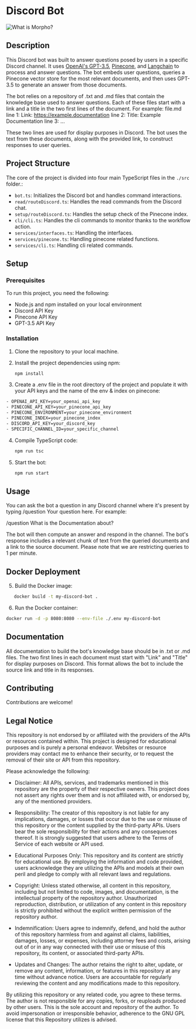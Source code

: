 # Discord Bot

![What is Morpho?](https://cdn.morpho.org/images/morpho-gpt/what-is-morpho.png)

## Description

This Discord bot was built to answer questions posed by users in a specific Discord channel. It uses [OpenAI's GPT-3.5](https://platform.openai.com/docs/api-reference), [Pinecone](https://www.pinecone.io/), and [Langchain](https://langchain.io/) to process and answer questions. The bot embeds user questions, queries a Pinecone vector store for the most relevant documents, and then uses GPT-3.5 to generate an answer from those documents.

The bot relies on a repository of .txt and .md files that contain the knowledge base used to answer questions. Each of these files start with a link and a title in the two first lines of the document.
For example:
file.md
line 1: Link: https://example.documentation
line 2: Title: Example Documentation
line 3: ...

These two lines are used for display purposes in Discord. The bot uses the text from these documents, along with the provided link, to construct responses to user queries.

## Project Structure

The core of the project is divided into four main TypeScript files in the `./src` folder.:

- `bot.ts`: Initializes the Discord bot and handles command interactions.
- `read/routeDiscord.ts`: Handles the read commands from the Discord chat.
- `setup/routeDiscord.ts`: Handles the setup check of the Pinecone index.
- `cli/cli.ts`: Handles the cli commands to monitor thanks to the workflow action.
- `services/interfaces.ts`: Handling the interfaces.
- `services/pinecone.ts`: Handling pinecone related functions.
- `services/cli.ts`: Handling cli related commands.

## Setup

### Prerequisites

To run this project, you need the following:

- Node.js and npm installed on your local environment
- Discord API Key
- Pinecone API Key
- GPT-3.5 API Key

### Installation

1. Clone the repository to your local machine.
2. Install the project dependencies using npm:

   ```bash
   npm install
   ```

3. Create a .env file in the root directory of the project and populate it with your API keys and the name of the env & index on pinecone:

```bash
- OPENAI_API_KEY=your_openai_api_key
- PINECONE_API_KEY=your_pinecone_api_key
- PINECONE_ENVIRONMENT=your_pinecone_environment
- PINECONE_INDEX=your_pinecone_index
- DISCORD_API_KEY=your_discord_key
- SPECIFIC_CHANNEL_ID=your_specific_channel
```

4. Compile TypeScript code:
   ```bash
   npm run tsc
   ```
5. Start the bot:

   ```bash
   npm run start
   ```

## Usage

You can ask the bot a question in any Discord channel where it's present by typing /question Your question here. For example:

/question What is the Documentation about?

The bot will then compute an answer and respond in the channel. The bot's response includes a relevant chunk of text from the queried documents and a link to the source document. Please note that we are restricting queries to 1 per minute.

## Docker Deployment

5. Build the Docker image:

```bash
   docker build -t my-discord-bot .
```

6. Run the Docker container:

```bash
docker run -d -p 8080:8080 --env-file ./.env my-discord-bot
```

## Documentation

All documentation to build the bot's knowledge base should be in .txt or .md files. The two first lines in each document must start with "Link" and "Title" for display purposes on Discord. This format allows the bot to include the source link and title in its responses.

## Contributing

Contributions are welcome!

## Legal Notice

This repository is not endorsed by or affiliated with the providers of the APIs or resources contained within. This project is designed for educational purposes and is purely a personal endeavor. Websites or resource providers may contact me to enhance their security, or to request the removal of their site or API from this repository.

Please acknowledge the following:

- Disclaimer: All APIs, services, and trademarks mentioned in this repository are the property of their respective owners. This project does not assert any rights over them and is not affiliated with, or endorsed by, any of the mentioned providers.

- Responsibility: The creator of this repository is not liable for any implications, damages, or losses that occur due to the use or misuse of this repository or the content supplied by the third-party APIs. Users bear the sole responsibility for their actions and any consequences thereof. It is strongly suggested that users adhere to the Terms of Service of each website or API used.

- Educational Purposes Only: This repository and its content are strictly for educational use. By employing the information and code provided, users acknowledge they are utilizing the APIs and models at their own peril and pledge to comply with all relevant laws and regulations.

- Copyright: Unless stated otherwise, all content in this repository, including but not limited to code, images, and documentation, is the intellectual property of the repository author. Unauthorized reproduction, distribution, or utilization of any content in this repository is strictly prohibited without the explicit written permission of the repository author.

- Indemnification: Users agree to indemnify, defend, and hold the author of this repository harmless from and against all claims, liabilities, damages, losses, or expenses, including attorney fees and costs, arising out of or in any way connected with their use or misuse of this repository, its content, or associated third-party APIs.

- Updates and Changes: The author retains the right to alter, update, or remove any content, information, or features in this repository at any time without advance notice. Users are accountable for regularly reviewing the content and any modifications made to this repository.

By utilizing this repository or any related code, you agree to these terms. The author is not responsible for any copies, forks, or reuploads produced by other users. This is the sole account and repository of the author. To avoid impersonation or irresponsible behavior, adherence to the GNU GPL license that this Repository utilizes is advised.
